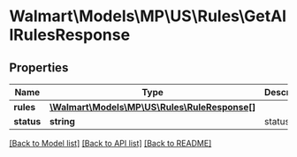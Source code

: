 # Walmart\Models\MP\US\Rules\GetAllRulesResponse

## Properties

Name | Type | Description | Notes
------------ | ------------- | ------------- | -------------
**rules** | [**\Walmart\Models\MP\US\Rules\RuleResponse[]**](RuleResponse.md) |  | [optional]
**status** | **string** | status | [optional]


[[Back to Model list]](./) [[Back to API list]](../../../../../README.md#supported-apis) [[Back to README]](../../../../../README.md)

